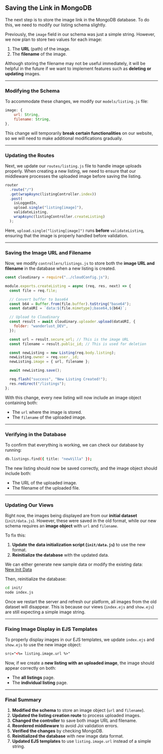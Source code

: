 ## **Saving the Link in MongoDB**

The next step is to store the image link in the MongoDB database. To do this, we need to modify our listing schema slightly.

Previously, the `image` field in our schema was just a simple string. However, we now plan to store two values for each image:

1. The **URL** (path) of the image.
2. The **filename** of the image.

Although storing the filename may not be useful immediately, it will be helpful in the future if we want to implement features such as **deleting or updating** images.

---

### **Modifying the Schema**

To accommodate these changes, we modify our `models/listing.js` file:

```js
image: {
    url: String,
    filename: String,
},
```

This change will temporarily **break certain functionalities** on our website, so we will need to make additional modifications gradually.

---

### **Updating the Routes**

Next, we update our `routes/listing.js` file to handle image uploads properly. When creating a new listing, we need to ensure that our middleware processes the uploaded image before saving the listing.

```js
router
  .route("/")
  .get(wrapAsync(listingController.index))
  .post(
    isLoggedIn,
    upload.single("listing[image]"),
    validateListing,
    wrapAsync(listingController.createListing)
  );
```

Here, `upload.single("listing[image]")` runs **before** `validateListing`, ensuring that the image is properly handled before validation.

---

### **Saving the Image URL and Filename**

Now, we modify `controllers/listings.js` to store both the **image URL and filename** in the database when a new listing is created.

```js
const cloudinary = require("../cloudConfig.js");

module.exports.createListing = async (req, res, next) => {
  const file = req.file;

  // Convert buffer to base64
  const b64 = Buffer.from(file.buffer).toString("base64");
  const dataURI = `data:${file.mimetype};base64,${b64}`;

  // Upload to Cloudinary
  const result = await cloudinary.uploader.upload(dataURI, {
    folder: "wanderlust_DEV",
  });

  const url = result.secure_url; // This is the image URL
  const filename = result.public_id; // This is used for deletion

  const newListing = new Listing(req.body.listing);
  newListing.owner = req.user._id;
  newListing.image = { url, filename };

  await newListing.save();

  req.flash("success", "New Listing Created!");
  res.redirect("/listings");
};
```

With this change, every new listing will now include an image object containing both:

- The `url` where the image is stored.
- The `filename` of the uploaded image.

---

### **Verifying in the Database**

To confirm that everything is working, we can check our database by running:

```sh
db.listings.find({ title: "newVilla" });
```

The new listing should now be saved correctly, and the image object should include both:

- The URL of the uploaded image.
- The filename of the uploaded file.

---

### **Updating Our Views**

Right now, the images being displayed are from our **initial dataset** (`init/data.js`). However, these were saved in the old format, while our new schema requires an **image object** with `url` and `filename`.

To fix this:

1. **Update the data initialization script (`init/data.js`)** to use the new format.
2. **Reinitialize the database** with the updated data.

We can either generate new sample data or modify the existing data:  
[New Init Data](https://drive.google.com/drive/folders/10uB6zyVQIOfa1ngmgsPDpHSND8IDi5do)

Then, reinitialize the database:

```sh
cd init/
node index.js
```

Once we restart the server and refresh our platform, all images from the old dataset will disappear. This is because our views (`index.ejs` and `show.ejs`) are still expecting a simple image string.

---

### **Fixing Image Display in EJS Templates**

To properly display images in our EJS templates, we update `index.ejs` and `show.ejs` to use the new image object:

```html
src="<%= listing.image.url %>"
```

Now, if we create a **new listing with an uploaded image**, the image should appear correctly on both:

- The **all listings** page.
- The **individual listing** page.

---

### **Final Summary**

1. **Modified the schema** to store an image object (`url` and `filename`).
2. **Updated the listing creation route** to process uploaded images.
3. **Changed the controller** to save both image URL and filename.
4. **Reordered middleware** to avoid Joi validation errors.
5. **Verified the changes** by checking MongoDB.
6. **Reinitialized the database** with new image data format.
7. **Updated EJS templates** to use `listing.image.url` instead of a simple string.
